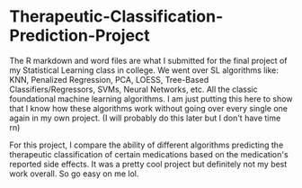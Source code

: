 # Therapeutic-Classification-Prediction-Project

The R markdown and word files are what I submitted for the final project of my Statistical Learning class in college. We went over SL algorithms like: KNN, Penalized Regression, PCA, LOESS, Tree-Based Classifiers/Regressors, SVMs, Neural Networks, etc. All the classic foundational machine learning algorithms. I am just putting this here to show that I know how these algorithms work without going over every single one again in my own project. (I will probably do this later but I don't have time rn)

For this project, I compare the ability of different algorithms predicting the therapeutic classification of certain medications based on the medication's reported side effects. It was a pretty cool project but definitely not my best work overall. So go easy on me lol.
